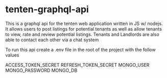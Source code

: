 # tenten-graphql-api

This is a graphql api for the tenten web application written in JS w/ nodejs. It allows users to post listings for potential tenants as well as allow tenants to view, rate and review potential listings. Tenants and Landlords are also able to contact each other via a chat system


To run this api create a .env file in the root of the project with the follow values

ACCESS_TOKEN_SECRET
REFRESH_TOKEN_SECRET
MONGO_USER 
MONGO_PASSWORD
MONGO_DB
